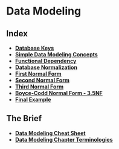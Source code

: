 # Data Modeling

## Index
* **[Database Keys](./database-keys.md)** <br>
* **[Simple Data Modeling Concepts](./modeling-concepts.md)** <br>
* **[Functional Dependency](./functional-dependency.md)** <br>
* **[Database Normalization](./database-normalization.md)** <br>
* **[First Normal Form](./first-normal-form.md)** <br>
* **[Second Normal Form](./second-normal-form.md)** <br>
* **[Third Normal Form](./third-normal-form.md)** <br>
* **[Boyce-Codd Normal Form - 3.5NF](./boyce-codd-normal-form.md)** <br>
* **[Final Example](./final-example.md)** <br>

## The Brief
* **[Data Modeling Cheat Sheet](./data-modeling-cheat-sheet.md)** <br>
* **[Data Modeling Chapter Terminologies](./data-modeling-terminology.md)** <br>
